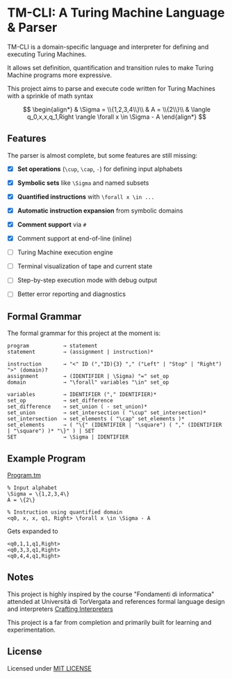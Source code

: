 # TM-CLI: A Turing Machine Language & Parser

TM-CLI is a domain-specific language and interpreter for defining and executing Turing Machines.

It allows set definition, quantification and transition rules to make Turing Machine programs more expressive.

This project aims to parse and execute code written for Turing Machines with a sprinkle of math syntax 

$$ 
\begin{align*}
& \Sigma = \\{1,2,3,4\\}\\
& A = \\{2\\}\\
& \langle q_0,x,x,q_1,Right \rangle \forall x \in \Sigma - A
\end{align*}
$$

## Features
The parser is almost complete, but some features are still missing:

- [x] **Set operations** (`\cup`, `\cap`, `-`) for defining input alphabets
- [x] **Symbolic sets** like `\Sigma` and named subsets
- [x] **Quantified instructions** with `\forall x \in ...`
- [x] **Automatic instruction expansion** from symbolic domains
- [x] **Comment support** via `#`
- [x] Comment support at end-of-line (inline)

- [ ] Turing Machine execution engine

- [ ] Terminal visualization of tape and current state

- [ ] Step-by-step execution mode with debug output

- [ ] Better error reporting and diagnostics


## Formal Grammar
The formal grammar for this project at the moment is:

```
program           → statement
statement         → (assignment | instruction)*

instruction       → "<" ID (","ID){3} "," ("Left" | "Stop" | "Right") ">" (domain)?
assignment        → (IDENTIFIER | \Sigma) "=" set_op
domain            → "\forall" variables "\in" set_op

variables         → IDENTIFIER ("," IDENTIFIER)*  
set_op            → set_difference
set_difference    → set_union ( - set_union)* 
set_union         → set_intersection ( "\cup" set_intersection)*
set_intersection  → set_elements ( "\cap" set_elements )*
set_elements      → ( "\{" (IDENTIFIER | "\square") ( "," (IDENTIFIER | "\square") )* "\}" ) | SET
SET               → \Sigma | IDENTIFIER

```

## Example Program
[Program.tm](Program.tm)
```tm
% Input alphabet 
\Sigma = \{1,2,3,4\}
A = \{2\}

% Instruction using quantified domain
<q0, x, x, q1, Right> \forall x \in \Sigma - A
```
Gets expanded to

```tm
<q0,1,1,q1,Right>
<q0,3,3,q1,Right>
<q0,4,4,q1,Right>
```
## Notes
This project is highly inspired by the course "Fondamenti di informatica" attended at Università di TorVergata and references formal language design and interpreters 
[Crafting Interpreters](https://craftinginterpreters.com/contents.html)

This project is a far from completion and primarily built for learning and experimentation.

## License
Licensed under [MIT LICENSE](LICENSE)
